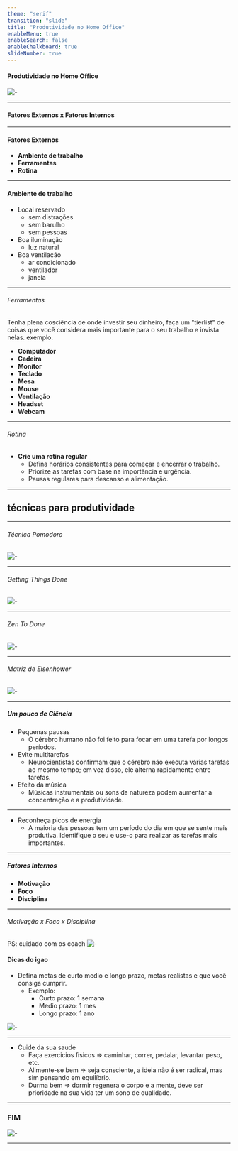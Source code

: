```yaml
---
theme: "serif"
transition: "slide"
title: "Produtividade no Home Office"
enableMenu: true
enableSearch: false
enableChalkboard: true
slideNumber: true
---
```


#### Produtividade no Home Office

![-](https://img.ifunny.co/images/2ac3e7aa16b8d40cc2da9f61b78c096d26c1e50312e2dd84983f903b5b6760d6_1.jpg)

---

#### Fatores Externos x Fatores Internos

---

#### Fatores Externos

- **Ambiente de trabalho**
- **Ferramentas**
- **Rotina**

---

#### Ambiente de trabalho

- Local reservado
  - sem distrações
  - sem barulho
  - sem pessoas
- Boa iluminação
  - luz natural
- Boa ventilação
  - ar condicionado
  - ventilador
  - janela

---

###### Ferramentas

Tenha plena cosciência de onde investir seu dinheiro, faça um "tierlist" de coisas que você considera mais 
importante para o seu trabalho e invista nelas. exemplo.

- **Computador**
- **Cadeira**
- **Monitor**
- **Teclado**
- **Mesa**
- **Mouse**
- **Ventilação**
- **Headset**
- **Webcam**

---

###### Rotina

- **Crie uma rotina regular**
  - Defina horários consistentes para começar e encerrar o trabalho.
  - Priorize as tarefas com base na importância e urgência.
  - Pausas regulares para descanso e alimentação.

---

  ## técnicas para produtividade

---

  ###### Técnica Pomodoro
  ![-](https://encurtador.com.br/fgxT1)

---

  ###### Getting Things Done
  ![-](https://thumbs2.imgbox.com/d4/88/sVdKuqAm_t.png)

---

  ###### Zen To Done
  ![-](https://thumbs2.imgbox.com/f5/ce/IupyYtlF_t.png)

---

  ###### Matriz de Eisenhower
  ![-](https://thumbs2.imgbox.com/4b/d8/IEsytoP4_t.png)

---

  ##### Um pouco de Ciência
  
  - Pequenas pausas
    - O cérebro humano não foi feito para focar em uma tarefa por longos períodos.
  - Evite multitarefas
    - Neurocientistas confirmam que o cérebro não executa várias tarefas ao mesmo tempo; em vez disso, ele alterna rapidamente entre tarefas.
  - Efeito da música
    - Músicas instrumentais ou sons da natureza podem aumentar a concentração e a produtividade.

---

  - Reconheça picos de energia
    - A maioria das pessoas tem um período do dia em que se sente mais produtiva. Identifique o seu e use-o para realizar as tarefas mais importantes.

---

##### Fatores Internos

- **Motivação**
- **Foco**
- **Disciplina**

---

###### Motivação x Foco x Disciplina

PS: cuidado com os coach
![-](https://media.licdn.com/dms/image/C4D12AQH0UU3tNphG0g/article-cover_image-shrink_720_1280/0/1648739743550?e=2147483647&v=beta&t=YXrNbk0mIuL4EUb97yc6jQPKsPaiyENwB0saMnYiZoc)



#### Dicas do igao

- Defina metas de curto medio e longo prazo, metas realistas e que você consiga cumprir.
  - Exemplo: 
    - Curto prazo: 1 semana
    - Medio prazo: 1 mes
    - Longo prazo: 1 ano

![-](https://encrypted-tbn0.gstatic.com/images?q=tbn:ANd9GcRQO2dGcGVITwIOdw2763v8aY_BR6fIF55gWQ&usqp=CAU)

---

  - Cuide da sua saude
    - Faça exercicios fisicos => caminhar, correr, pedalar, levantar peso, etc.
    - Alimente-se bem => seja consciente, a ideia não é ser radical, mas sim pensando em equilíbrio.
    - Durma bem => dormir regenera o corpo e a mente, deve ser prioridade na sua vida ter um sono de qualidade.

---

### FIM

![-](https://img.ifunny.co/images/a28850ca41c666e625d58604df22f72ba35a81c4ff16906d27e2acaa53066f66_1.jpg)

---

